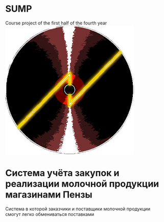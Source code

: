 # SUMP
Course project of the first half of the fourth year
![logo](https://github.com/Pasteger/SUMP/blob/master/src/main/resources/net/skaia/pasteger/sump/image/scratch_disc.png)

# Система учёта закупок и реализации молочной продукции магазинами Пензы
Система в которой заказчики и поставщики молочной продукции смогут легко обмениваться поставками

